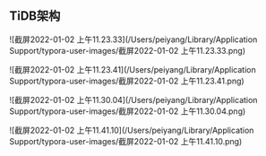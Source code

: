 ## TiDB架构



![截屏2022-01-02 上午11.23.33](/Users/peiyang/Library/Application Support/typora-user-images/截屏2022-01-02 上午11.23.33.png)

![截屏2022-01-02 上午11.23.41](/Users/peiyang/Library/Application Support/typora-user-images/截屏2022-01-02 上午11.23.41.png)

![截屏2022-01-02 上午11.30.04](/Users/peiyang/Library/Application Support/typora-user-images/截屏2022-01-02 上午11.30.04.png)



![截屏2022-01-02 上午11.41.10](/Users/peiyang/Library/Application Support/typora-user-images/截屏2022-01-02 上午11.41.10.png)

















 